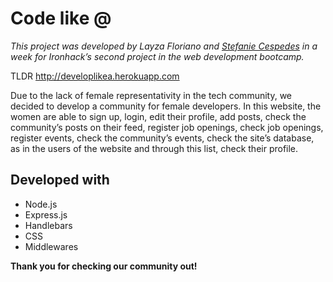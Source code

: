 # Code like @

_This project was developed by Layza Floriano and [Stefanie Cespedes](https://github.com/StefanieCespedes) in a week for Ironhack’s second project in the web development bootcamp._

TLDR 
http://developlikea.herokuapp.com

Due to the lack of female representativity in the tech community, we decided to develop a community for female developers. In this website, the women are able to sign up, login, edit their profile, add posts, check the community’s posts on their feed, register job openings, check job openings, register events, check the community’s events, check the site’s database, as in the users of the website and through this list, check their profile.

## Developed with
* Node.js
* Express.js
* Handlebars
* CSS
* Middlewares

**Thank you for checking our community out!**
